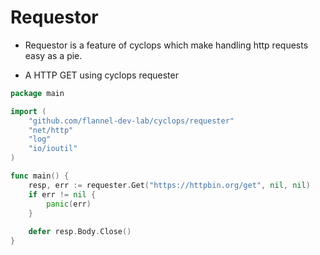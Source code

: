 # Requestor
- Requestor is a feature of cyclops which make handling http requests easy as a pie.

- A HTTP GET using cyclops requester
```go
package main

import (
	"github.com/flannel-dev-lab/cyclops/requester"
	"net/http"
	"log"
	"io/ioutil"
)

func main() {
	resp, err := requester.Get("https://httpbin.org/get", nil, nil)
	if err != nil {
		panic(err)
	}
	
	defer resp.Body.Close()
}
```
